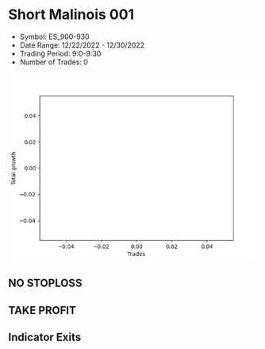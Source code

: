 # Short Malinois 001 
- Symbol: ES_900-930
- Date Range: 12/22/2022 - 12/30/2022
- Trading Period: 9:0-9:30
- Number of Trades: 0

![Plot](ShortMalinois001ES_900-930.png)
## NO STOPLOSS














## TAKE PROFIT











## Indicator Exits

